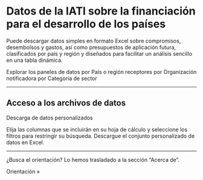# Datos de la IATI sobre la financiación para el desarrollo de los países

<p class="lead">Puede descargar datos simples en formato Excel sobre compromisos, desembolsos y gastos, así como presupuestos de aplicación futura, clasificados por país y región y diseñados para facilitar un análisis sencillo en una tabla dinámica.</p>

<b-card img-src="/data-dashboards-background-countries.png" img-alt="Image" overlay body-class="d-flex align-items-center">
  <b-btn block variant="primary" to="/es/data/">Explorar los paneles de datos<font-awesome-icon :icon="['fa', 'chart-simple']" /></b-btn>
</b-card>
<b-row class="mt-2">
    <b-col lg="4">
        <b-btn
            block
            variant="outline-primary"
            class="mb-2"
            to="/es/data/recipient-country-or-region/">por País o región receptores</b-btn>
    </b-col>
    <b-col lg="4">
        <b-btn
            block
            variant="outline-primary"
            class="mb-2"
            to="/es/data/reporting-organisation/">por Organización notificadora</b-btn>
    </b-col>
    <b-col lg="4">
        <b-btn
            block
            variant="outline-primary"
            class="mb-2"
            to="/es/data/sector-category/">por Categoría de sector</b-btn>
    </b-col>
</b-row>

<hr />

<b-card-group>

<b-card class="text-md-center">

## Acceso a los archivos de datos

<download-file></download-file>

</b-card>
    <b-card>
        <p><b-btn block variant="primary" to="/es/data/custom/">Descarga de datos personalizados <font-awesome-icon :icon="['fa', 'wand-magic-sparkles']" /></b-btn></p>
        <p>Elija las columnas que se incluirán en su hoja de cálculo y seleccione los filtros para restringir su búsqueda. Descargue el conjunto personalizado de datos en Excel.</p>
    </b-card>
</b-card-group>
<hr />
<b-alert show variant="secondary" class="text-center">
    <p>¿Busca el orientación? Lo hemos trasladado a la sección “Acerca de”.</p>
    <b-btn variant="secondary" to="/es/guidance-analysis/">Orientación &raquo;</b-btn>
</b-alert>